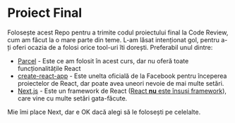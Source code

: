 # Proiect Final

Folosește acest Repo pentru a trimite codul proiectului final la Code Review, cum am făcut la o mare parte din teme. L-am lăsat intenționat gol, pentru a-ți oferi ocazia de a folosi orice tool-uri îti dorești. Preferabil unul dintre:

- [Parcel](https://parceljs.org/recipes/react/) - Este ce am folosit în acest curs, dar nu oferă toate funcționalitățile React
- [create-react-app](https://create-react-app.dev/docs/getting-started) - Este unelta oficială de la Facebook pentru începerea proiectelor de React, dar poate avea uneori nevoie de mai multe setări.
- [Next.js](https://nextjs.org/docs/getting-started) - Este un framework de React ([React **nu** este însuși framework](https://kruschecompany.com/react-framework-library/)), care vine cu multe setări gata-făcute. 

Mie îmi place Next, dar e OK dacă alegi să le folosești pe celelalte.

